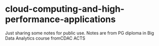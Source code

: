 # cloud-computing-and-high-performance-applications
Just sharing some notes for public use. Notes are from PG diploma in Big Data Analytics course fromCDAC ACTS
